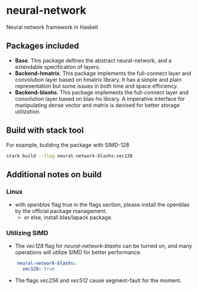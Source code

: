 # neural-network
Neural network framework in Haskell

## Packages included
- **Base**. This package defines the abstract neural-network, and a extendable
specification of layers.
- **Backend-hmatrix**. This package implements the full-connect layer and convolution
layer based on hmatrix library. It has a simple and plain representation but some issues
in both time and space efficiency.
- **Backend-blashs**. This package implements the full-connect layer and convolution
layer based on blas-hs library. A imperative interface for manipulating dense vector
and matrix is devised for better storage utilization.


## Build with stack tool

For example, building the package with SIMD-128
```bash
stack build --flag neural-network-blashs:vec128
```

## Additional notes on build
### Linux
- with *openblas* flag true in the flags section, please install the openblas by the official package management.
  - or else, install blas/lapack package.

### Utilizing SIMD
- The *vec128* flag for *neural-network-blashs* can be turned on, and many operations will utilize SIMD for better performance.
```yaml
    neural-network-blashs:
      vec128: true
```
- The flags *vec256* and *vec512* cause segment-fault for the moment.
